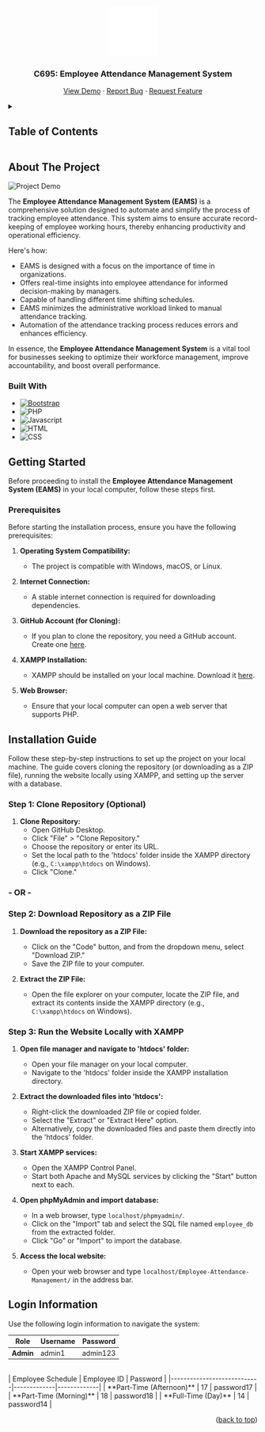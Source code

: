 <a name="readme-top"></a>

<!-- PROJECT LOGO -->
<div align="center">
  <a href="https://github.com/othneildrew/Best-README-Template">
    <img src="pages/images/company-logo.png" alt="Logo" width="100" height="100">
  </a>
  <h3 align="center">C695: Employee Attendance Management System</h3>
  <p align="center">
    <a href="https://github.com/Dee-17/Employee-Attendance-Management">View Demo</a>
    ·
    <a href="https://github.com/Dee-17/Employee-Attendance-Management/issues">Report Bug</a>
    ·
    <a href="https://github.com/Dee-17/Employee-Attendance-Management/issues">Request Feature</a>
  </p>
</div>

<details>
  <summary><h2>Table of Contents</h2></summary>
  <ol>
    <li>
      <a href="#about-the-project">About The Project</a>
    </li>
    <li>
      <a href="#getting-started">Getting Started</a>
      <ul>
        <li><a href="#prerequisites">Prerequisites</a></li>
      </ul>
    </li>
    <li>
      <a href="#installation-guide">Installation Guide</a>
      <ul>
         <li><a href="#step-1-clone-repository-optional">Step 1: Clone Repository (Optional)</a></li>
         <li><a href="#step-2-download-repository-as-a-zip-file">Step 2: Download a Repository as a ZIP File</a></li>
         <li><a href="#step-3-run-the-website-locally-with-xampp">Step 3: Run the Website Locally with XAMPP</a></li>
      </ul>
    </li>
    <li><a href="#login-information">Login Information</a></li>
  </ol>
</details>


## About The Project
![Project Demo][project-screenshot]

The **Employee Attendance Management System (EAMS)** is a comprehensive solution designed to automate and simplify the process of tracking employee attendance. This system aims to ensure accurate record-keeping of employee working hours, thereby enhancing productivity and operational efficiency.

Here's how:
* EAMS is designed with a focus on the importance of time in organizations.
* Offers real-time insights into employee attendance for informed decision-making by managers.
* Capable of handling different time shifting schedules.
* EAMS minimizes the administrative workload linked to manual attendance tracking.
* Automation of the attendance tracking process reduces errors and enhances efficiency.

In essence, the **Employee Attendance Management System** is a vital tool for businesses seeking to optimize their workforce management, improve accountability, and boost overall performance. 

### Built With

* [![Bootstrap][Bootstrap.com]][Bootstrap-url]
* ![PHP][PHP.com]
* ![Javascript][Javascript.com]
* ![HTML][HTML.com]
* ![CSS][CSS.com]

<!-- GETTING STARTED -->

## Getting Started
Before proceeding to install the **Employee Attendance Management System (EAMS)** in your local computer, follow these steps first.

### Prerequisites
Before starting the installation process, ensure you have the following prerequisites:

1. **Operating System Compatibility:**
   - The project is compatible with Windows, macOS, or Linux.

2. **Internet Connection:**
   - A stable internet connection is required for downloading dependencies.

3. **GitHub Account (for Cloning):**
   - If you plan to clone the repository, you need a GitHub account. Create one [here](https://github.com/join).

4. **XAMPP Installation:**
   - XAMPP should be installed on your local machine. Download it [here](https://www.apachefriends.org/index.html).

5. **Web Browser:**
   - Ensure that your local computer can open a web server that supports PHP.


## Installation Guide
Follow these step-by-step instructions to set up the project on your local machine. The guide covers cloning the repository (or downloading as a ZIP file), running the website locally using XAMPP, and setting up the server with a database.

### Step 1: Clone Repository (Optional)
1. **Clone Repository:**
   - Open GitHub Desktop.
   - Click "File" > "Clone Repository."
   - Choose the repository or enter its URL.
   - Set the local path to the 'htdocs' folder inside the XAMPP directory (e.g., `C:\xampp\htdocs` on Windows).
   - Click "Clone."

### - OR -

### Step 2: Download Repository as a ZIP File

1. **Download the repository as a ZIP File:**
   - Click on the "Code" button, and from the dropdown menu, select "Download ZIP."
   - Save the ZIP file to your computer.

2. **Extract the ZIP File:**
   - Open the file explorer on your computer, locate the ZIP file, and extract its contents inside the XAMPP directory (e.g., `C:\xampp\htdocs` on Windows).

### Step 3: Run the Website Locally with XAMPP

1. **Open file manager and navigate to 'htdocs' folder:**
   - Open your file manager on your local computer.
   - Navigate to the 'htdocs' folder inside the XAMPP installation directory.

2. **Extract the downloaded files into 'htdocs':**
   - Right-click the downloaded ZIP file or copied folder.
   - Select the "Extract" or "Extract Here" option.
   - Alternatively, copy the downloaded files and paste them directly into the 'htdocs' folder.

3. **Start XAMPP services:**
   - Open the XAMPP Control Panel.
   - Start both Apache and MySQL services by clicking the "Start" button next to each.

4. **Open phpMyAdmin and import database:**
   - In a web browser, type `localhost/phpmyadmin/`.
   - Click on the "Import" tab and select the SQL file named `employee_db` from the extracted folder.
   - Click "Go" or "Import" to import the database.

5. **Access the local website:**
   - Open your web browser and type `localhost/Employee-Attendance-Management/` in the address bar.


## Login Information
Use the following login information to navigate the system:

| Role                       | Username | Password    |
|----------------------------|----------|-------------|
| **Admin**                  | admin1   | admin123    |
<br/>
| Employee Schedule          | Employee ID | Password    |
|----------------------------|-------------|-------------|
| **Part-Time (Afternoon)**  | 17          | password17  |
| **Part-Time (Morning)**    | 18          | password18  |
| **Full-Time (Day)**        | 14          | password14  |

<p align="right">(<a href="#readme-top">back to top</a>)</p>



<!-- MARKDOWN LINKS & IMAGES -->
[Bootstrap.com]: https://img.shields.io/badge/Bootstrap-563D7C?style=for-the-badge&logo=bootstrap&logoColor=white
[Bootstrap-url]: https://getbootstrap.com
[PHP.com]: https://img.shields.io/badge/PHP-7A86B8?style=for-the-badge&logo=PHP&logoColor=white
[Javascript.com]: https://img.shields.io/badge/Javascript-EDD84B?style=for-the-badge&logo=Javascript&logoColor=white
[HTML.com]: https://img.shields.io/badge/HTML-E34B24?style=for-the-badge&logo=HTML&logoColor=white
[CSS.com]: https://img.shields.io/badge/CSS-1370B5?style=for-the-badge&logo=css&logoColor=white
[project-screenshot]: pages/images/installation-guide/demo.gif



